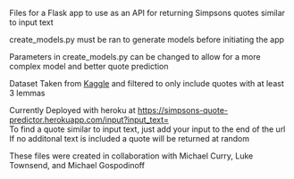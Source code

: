 Files for a Flask app to use as an API for returning Simpsons quotes similar to
input text

create_models.py must be ran to generate models before initiating the app

Parameters in create_models.py can be changed to allow for a more complex model
and better quote prediction

Dataset Taken from [Kaggle](https://www.kaggle.com/pierremegret/dialogue-lines-of-the-simpsons) and filtered to only include quotes with at least 3 lemmas

Currently Deployed with heroku at https://simpsons-quote-predictor.herokuapp.com/input?input_text=  
To find a quote similar to input text, just add your input to the end of the url
If no additonal text is included a quote will be returned at random

These files were created in collaboration with Michael Curry, Luke Townsend, and Michael Gospodinoff
